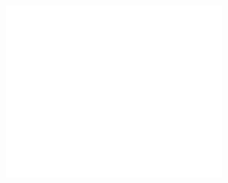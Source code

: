 <div align="center">
	<br>
	<a href="https://github.com/sebastianpc">
		<img src="https://github.com/sebastianpc/sebastianpc/raw/master/header.svg" width="800" height="400">
	</a>
	<br>
</div>
